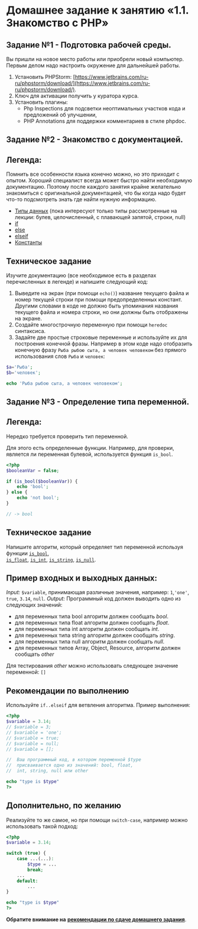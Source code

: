 # Домашнее задание к занятию «1.1. Знакомство с PHP»

## Задание №1 - Подготовка рабочей среды.

Вы пришли на новое место работы или приобрели новый компьютер.
Первым делом надо настроить окружение для дальнейшей работы. 

1. Установить PHPStorm: [https://www.jetbrains.com/ru-ru/phpstorm/download/](https://www.jetbrains.com/ru-ru/phpstorm/download/).
1. Ключ для активации получить у куратора курса.  
1. Установить плагины:
    - Php Inspections для подсветки неоптимальных участков кода и предложений об улучшении,
    - PHP Annotations для поддержки комментариев в стиле phpdoc.

## Задание №2 - Знакомство с документацией.

## Легенда:
Помнить все особенности языка конечно можно, но это приходит с опытом. 
Хороший специалист всегда может быстро найти необходимую документацию. 
Поэтому после каждого занятия крайне желательно знакомиться с оригинальной документацией, что бы когда надо будет 
что-то подсмотреть знать где найти нужную информацию. 
* [Типы данных](https://www.php.net/manual/ru/language.types.php) 
  (пока интересуют только типы рассмотренные на лекции: булев, целочисленный, с плавающей запятой, строки, null)
* [if](https://www.php.net/manual/ru/control-structures.if.php)
* [else](https://www.php.net/manual/ru/control-structures.else.php)
* [elseif](https://www.php.net/manual/ru/control-structures.elseif.php)
* [Константы](https://www.php.net/manual/ru/language.constants.php)

## Техническое задание
Изучите документацию (все необходимое есть в разделах перечисленных в легенде) и напишите следующий код:
1. Выведите на экран (при помощи `echo()`) название текущего файла и номер текущей строки при помощи предопределенных констант.
Другими словами в коде не должно быть упоминания названия текущего файла и номера строки, но они должны быть отображены на экране.  
2. Создайте многострочную переменную при помощи `heredoc` синтаксиса. 
3. Задайте две простые строковые переменные и используйте их для построения конечной фразы.
Например в этом коде надо отобразить конечную фразу `Рыба рыбою сыта, а человек человеком` без прямого использования слов `Рыба` и `человек`:
```php
$a='Рыба';
$b='человек';

echo 'Рыба рыбою сыта, а человек человеком';
```

## Задание №3 - Определение типа переменной.

## Легенда:
Нередко требуется проверить тип переменной.

Для этого есть определенные функции.
Например, для проверки, является ли переменная булевой, используется функция `is_bool`.
```php
<?php
$booleanVar = false;

if (is_bool($booleanVar)) {
    echo 'bool';
} else {
    echo 'not bool';
}

// -> bool
```

## Техническое задание
Напишите алгоритм, который определяет тип переменной используя функции 
[`is_bool`](https://secure.php.net/manual/ru/function.is-bool.php),  
[`is_float`](https://secure.php.net/manual/ru/function.is-float.php), 
[`is_int`](https://secure.php.net/manual/ru/function.is-int.php), 
[`is_string`](https://secure.php.net/manual/ru/function.is-string.php), 
[`is_null`](https://secure.php.net/manual/ru/function.is-null.php).

## Пример входных и выходных данных:
_Input:_ `$variable`, принимающая различные значения, например: `1`,`'one'`, `true`, `3.14`, `null`.
_Output:_ Программный код должен выводить одно из следующих значений:
* для переменных типа bool алгоритм должен сообщать _bool_.
* для переменных типа float алгоритм должен сообщать _float_.
* для переменных типа int алгоритм должен сообщать _int_.
* для переменных типа string алгоритм должен сообщать _string_.
* для переменных типа null алгоритм должен сообщать _null_.
* для переменных типов Array, Object, Resource, алгоритм должен сообщать _other_

Для тестирования _other_ можно использовать следующее значение переменной: `[]`

## Рекомендации по выполнению
Используйте `if..elseif` для ветвления алгоритма.
Пример выполнения:
```php
<?php
$variable = 3.14;
// $variable = 3;
// $variable = 'one';
// $variable = true;
// $variable = null;
// $variable = [];

//  Ваш программный код, в котором переменной $type
//  присваивается одно из значений: bool, float, 
//  int, string, null или other

echo "type is $type"
?>
```

## Дополнительно, по желанию
Реализуйте то же самое, но при помощи `switch-case`, например можно использовать такой подход:
```php
<?php
$variable = 3.14;

switch (true) {
    case ...(...):
        $type = ...
        break;
    ...
    default:
        ... 
}

echo "type is $type"
?>

```

**Обратите внимание на** [**рекомендации по сдаче домашнего задания**](../homework.md).